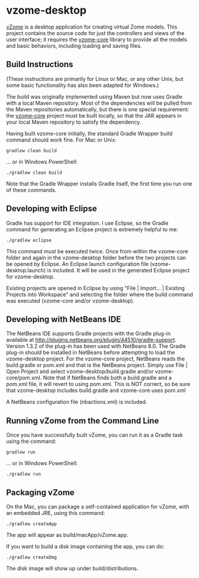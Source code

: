 vzome-desktop
=============

[vZome](http://vzome.com/) is a desktop application for creating virtual Zome models.  This project contains the source code for just the controllers and views of the user interface; it requires the [vzome-core](https://github.com/vorth/vzome-core/) library to provide all the models and basic behaviors, including loading and saving files.

Build Instructions
-------------

(These instructions are primarily for Linux or Mac, or any other Unix, but some basic functionality has also been adapted for Windows.)

The build was originally implemented using Maven but now uses Gradle with a local Maven repository.  Most of the dependencies will be pulled from the Maven repositories automatically, but there is one special requirement: the [vzome-core](https://github.com/vorth/vzome-core/) project must be built locally, so that the JAR appears in your local Maven repository to satisfy the dependency.

Having built vzome-core initially, the standard Gradle Wrapper build command should work fine. For Mac or Unix:

    gradlew clean build
	
... or in Windows PowerShell:

	./gradlew clean build

Note that the Gradle Wrapper installs Gradle itself, the first time you run one of these commands.	

Developing with Eclipse
-------------

Gradle has support for IDE integration.  I use Eclipse, so the Gradle command for generating an Eclipse project is extremely helpful to me:

    ./gradlew eclipse

This command must be executed twice. Once from within the vzome-core folder and again in the vzome-desktop folder before the two projects can be opened by Eclipse. An Eclipse launch configuration file (vzome-desktop.launch) is included. It will be used in the generated Eclipse project for vzome-desktop.

Existing projects are opened in Eclipse by using "File | Import... | Existing Projects into Workspace" and selecting the folder where the build command was executed (vzome-core and/or vzome-desktop).

Developing with NetBeans IDE
-------------

The NetBeans IDE supports Gradle projects with the Gradle plug-in available at http://plugins.netbeans.org/plugin/44510/gradle-support. Version 1.3.2 of the plug-in has been used with NetBeans 8.0. The Gradle plug-in should be installed in NetBeans before attempting to load the vzome-desktop project. For the vzome-core project, NetBeans reads the build.gradle or pom.xml and that is the NetBeans project. Simply use File | Open Project and select vzome-desktop/build.gradle and/or vzome-core/pom.xml. Note that if NetBeans finds both a build.gradle and a pom.xml file, it will revert to using pom.xml. This is NOT correct, so be sure that vzome-desktop includes build.gradle and vzome-core uses pom.xml

A NetBeans configuration file (nbactions.xml) is included.


Running vZome from the Command Line
--------------

Once you have successfully built vZome, you can run it as a Gradle task using the command:

	gradlew run
	
... or in Windows PowerShell:

	./gradlew run


Packaging vZome
---------------

On the Mac, you can package a self-contained application for vZome, with an embedded JRE, using this command:

    ./gradlew createApp

The app will appear as build/macApp/vZome.app.

If you want to build a disk image containing the app, you can do:

    ./gradlew createDmg

The disk image will show up under build/distributions.

